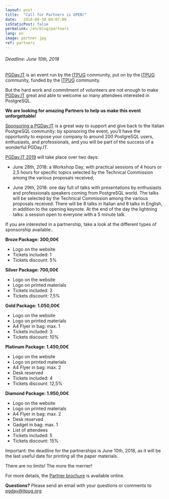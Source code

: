 ```yaml
---
layout: post
title:  "Call for Partners is OPEN!"
date:   2018-09-30 04:07:00
isStaticPost: false
permalink: /en/blog/partners
lang: en
image: partner.jpg
ref: partners
---
```


<h6>Deadline: June 10th, 2018</h6>

[PGDay.IT](https://2017.pgday.it/en/blog/pgday_10_anni) is an event run by the  [ITPUG](http://www.itpug.org/index.it.html) community, put on by the [ITPUG](http://www.itpug.org/index.it.html) community, funded by the [ITPUG](http://www.itpug.org/index.it.html) community.

But the hard work and commitment of volunteers are not enough to make [PGDay.IT](https://2017.pgday.it/en/blog/pgday_10_anni) great and
able to welcome so many attendees interested in PostgreSQL.

**We are looking for amazing Partners to help us make this event unforgettable!**

[Sponsoring a PGDay.IT]((https://2017.pgday.it/en/blog/call_for_partners)) is a great way to support and give back to the Italian PostgreSQL community: by sponsoring the event, you’ll have the opportunity to expose your company to around 200 PostgreSQL users, enthusiasts, and professionals, and you will be part of the success of a wonderful PGDay.IT.

[PGDay.IT 2019](https://2018.pgday.it/it/) will take place over two days:

* June 28th, 2018: a Workshop Day, with practical sessions of 4 hours or 2,5 hours for
specific topics selected by the Technical Commission among the various proposals
received;

* June 29th, 2018: one day full of talks with presentations by enthusiasts and
professionals speakers coming from PostgreSQL world. The talks will be selected by the
Technical Commission among the various proposals received. There will be 8 talks in
Italian and 8 talks in English, in addition to the opening keynote. At the end of the day
the lightning talks: a session open to everyone with a 5 minute talk.

If you are interested in a partnership, take a look at the different types of sponsorship available..

**Broze Package: 300,00€**
* Logo on the website
* Tickets included: 1
* Tickets discount: 5%

**Silver Package: 700,00€**
* Logo on the website
* Logo on printed materials
* Tickets included: 2
* Tickets discount: 7,5%

**Gold Package: 1.050,00€**
* Logo on the website
* Logo on printed materials
* A4 Flyer in bag: max. 1
* Tickets included: 3
* Tickets discount: 10%

**Platinum Package: 1.450,00€**
* Logo on the website
* Logo on printed materials
* A4 Flyer in bag: max. 2
* Desk reserved
* Tickets included: 4
* Tickets discount: 12,5%

**Diamond Package: 1.950,00€**
* Logo on the website
* Logo on printed materials
* A4 Flyer in bag: max. 2
* Desk reserved
* Gadget in bag: max. 1
* List of attendees
* Tickets included: 5
* Tickets discount: 15%

Important: the deadline for the partnerships is June 10th, 2018, as it will be the last
useful date for printing all the paper materials.

There are no limits! The more the merrier!

For more details, the [Partner brochure](https://2018.pgday.it/assets/PartnerEN_2018.pdf) is available online.

**Questions?** Please send an email with your questions or comments to [pgday@itpug.org](mailto:pgday@itpug.org)
